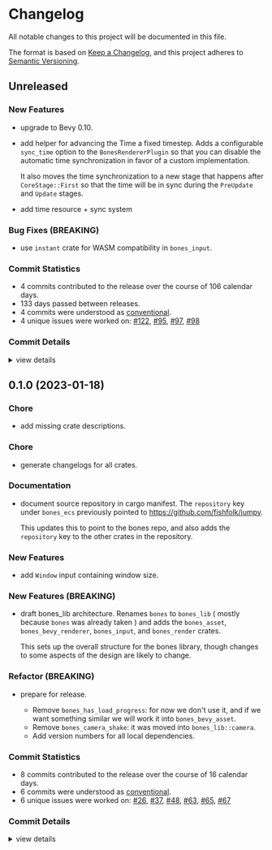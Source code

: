 # Changelog

All notable changes to this project will be documented in this file.

The format is based on [Keep a Changelog](https://keepachangelog.com/en/1.0.0/),
and this project adheres to [Semantic Versioning](https://semver.org/spec/v2.0.0.html).

## Unreleased

### New Features

 - <csr-id-3f2e3485f9556cc68eb4c04df34d3aa2c6087330/> upgrade to Bevy 0.10.
 - <csr-id-822fe58511e956c91a9c3b1fe338d25799696411/> add helper for advancing the Time a fixed timestep.
   Adds a configurable `sync_time` option to the `BonesRendererPlugin`
   so that you can disable the automatic time synchronization in favor of a
   custom implementation.
   
   It also moves the time synchronization to a new stage that happens after
   `CoreStage::First` so that the time will be in sync during the
   `PreUpdate` and `Update` stages.
 - <csr-id-605345bd3d4fa2f8f540ae106b114d52c45b904a/> add time resource + sync system

### Bug Fixes (BREAKING)

 - <csr-id-5849caf064259df0530bf15f3a1985170875e225/> use `instant` crate for WASM compatibility in `bones_input`.

### Commit Statistics

<csr-read-only-do-not-edit/>

 - 4 commits contributed to the release over the course of 106 calendar days.
 - 133 days passed between releases.
 - 4 commits were understood as [conventional](https://www.conventionalcommits.org).
 - 4 unique issues were worked on: [#122](https://github.com/fishfolk/bones/issues/122), [#95](https://github.com/fishfolk/bones/issues/95), [#97](https://github.com/fishfolk/bones/issues/97), [#98](https://github.com/fishfolk/bones/issues/98)

### Commit Details

<csr-read-only-do-not-edit/>

<details><summary>view details</summary>

 * **[#122](https://github.com/fishfolk/bones/issues/122)**
    - upgrade to Bevy 0.10. ([`3f2e348`](https://github.com/fishfolk/bones/commit/3f2e3485f9556cc68eb4c04df34d3aa2c6087330))
 * **[#95](https://github.com/fishfolk/bones/issues/95)**
    - add time resource + sync system ([`605345b`](https://github.com/fishfolk/bones/commit/605345bd3d4fa2f8f540ae106b114d52c45b904a))
 * **[#97](https://github.com/fishfolk/bones/issues/97)**
    - add helper for advancing the Time a fixed timestep. ([`822fe58`](https://github.com/fishfolk/bones/commit/822fe58511e956c91a9c3b1fe338d25799696411))
 * **[#98](https://github.com/fishfolk/bones/issues/98)**
    - use `instant` crate for WASM compatibility in `bones_input`. ([`5849caf`](https://github.com/fishfolk/bones/commit/5849caf064259df0530bf15f3a1985170875e225))
</details>

## 0.1.0 (2023-01-18)

<csr-id-27252465ad0506ff2f8c377531fa079ec64d1750/>
<csr-id-ae0a761fc9b82ba2fc639c2b6f7af09fb650cd31/>
<csr-id-a68cb79e6b7d3774c53c0236edf3a12175f297b5/>

### Chore

 - <csr-id-27252465ad0506ff2f8c377531fa079ec64d1750/> add missing crate descriptions.

### Chore

 - <csr-id-a68cb79e6b7d3774c53c0236edf3a12175f297b5/> generate changelogs for all crates.

### Documentation

 - <csr-id-a69389412d22b8cb48bab0ed96d739b0fee35348/> document source repository in cargo manifest.
   The `repository` key under `bones_ecs` previously pointed to https://github.com/fishfolk/jumpy.
   
   This updates this to point to the bones repo, and also adds the `repository` key to the other
   crates in the repository.

### New Features

 - <csr-id-a85d2828c10a044524f01b0938ead015c530986f/> add `Window` input containing window size.

### New Features (BREAKING)

 - <csr-id-d7b5711832f6834644fc41ff011af118ce8a9f56/> draft bones_lib architecture.
   Renames `bones` to `bones_lib` ( mostly because `bones` was already taken )
   and adds the `bones_asset`, `bones_bevy_renderer`, `bones_input`, and
   `bones_render` crates.
   
   This sets up the overall structure for the bones library,
   though changes to some aspects of the design are likely to change.

### Refactor (BREAKING)

 - <csr-id-ae0a761fc9b82ba2fc639c2b6f7af09fb650cd31/> prepare for release.
   - Remove `bones_has_load_progress`: for now we don't use it, and if we
     want something similar we will work it into `bones_bevy_asset`.
   - Remove `bones_camera_shake`: it was moved into `bones_lib::camera`.
   - Add version numbers for all local dependencies.

### Commit Statistics

<csr-read-only-do-not-edit/>

 - 8 commits contributed to the release over the course of 16 calendar days.
 - 6 commits were understood as [conventional](https://www.conventionalcommits.org).
 - 6 unique issues were worked on: [#26](https://github.com/fishfolk/bones/issues/26), [#37](https://github.com/fishfolk/bones/issues/37), [#48](https://github.com/fishfolk/bones/issues/48), [#63](https://github.com/fishfolk/bones/issues/63), [#65](https://github.com/fishfolk/bones/issues/65), [#67](https://github.com/fishfolk/bones/issues/67)

### Commit Details

<csr-read-only-do-not-edit/>

<details><summary>view details</summary>

 * **[#26](https://github.com/fishfolk/bones/issues/26)**
    - draft bones_lib architecture. ([`d7b5711`](https://github.com/fishfolk/bones/commit/d7b5711832f6834644fc41ff011af118ce8a9f56))
 * **[#37](https://github.com/fishfolk/bones/issues/37)**
    - document source repository in cargo manifest. ([`a693894`](https://github.com/fishfolk/bones/commit/a69389412d22b8cb48bab0ed96d739b0fee35348))
 * **[#48](https://github.com/fishfolk/bones/issues/48)**
    - add `Window` input containing window size. ([`a85d282`](https://github.com/fishfolk/bones/commit/a85d2828c10a044524f01b0938ead015c530986f))
 * **[#63](https://github.com/fishfolk/bones/issues/63)**
    - prepare for release. ([`ae0a761`](https://github.com/fishfolk/bones/commit/ae0a761fc9b82ba2fc639c2b6f7af09fb650cd31))
 * **[#65](https://github.com/fishfolk/bones/issues/65)**
    - add missing crate descriptions. ([`2725246`](https://github.com/fishfolk/bones/commit/27252465ad0506ff2f8c377531fa079ec64d1750))
 * **[#67](https://github.com/fishfolk/bones/issues/67)**
    - generate changelogs for all crates. ([`a68cb79`](https://github.com/fishfolk/bones/commit/a68cb79e6b7d3774c53c0236edf3a12175f297b5))
 * **Uncategorized**
    - Release type_ulid v0.1.0, bones_bevy_utils v0.1.0, bones_ecs v0.1.0, bones_asset v0.1.0, bones_input v0.1.0, bones_render v0.1.0, bones_lib v0.1.0 ([`69713d7`](https://github.com/fishfolk/bones/commit/69713d7da8024ee4b3017b563f031880009c90ee))
    - Release type_ulid_macros v0.1.0, type_ulid v0.1.0, bones_bevy_utils v0.1.0, bones_ecs v0.1.0, bones_asset v0.1.0, bones_input v0.1.0, bones_render v0.1.0, bones_lib v0.1.0 ([`db0333d`](https://github.com/fishfolk/bones/commit/db0333ddacb6f29aed8664db67973e72ea586dce))
</details>


